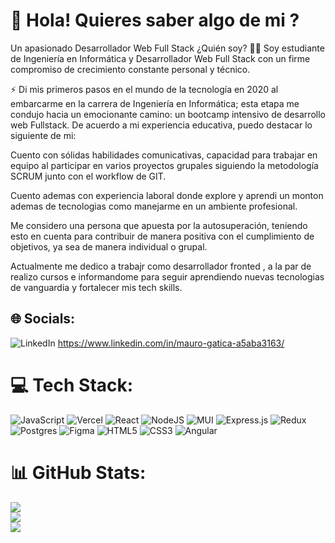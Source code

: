 # 💫 Hola! Quieres saber algo de mi ?  
Un apasionado Desarrollador Web Full Stack
¿Quién soy?
👨‍💻 Soy estudiante de Ingeniería en Informática y Desarrollador Web Full Stack con un firme compromiso de crecimiento constante personal y técnico.


⚡ Di mis primeros pasos en el mundo de la tecnología en 2020 al embarcarme en la carrera de Ingeniería en Informática; esta etapa me condujo hacia un emocionante camino: un bootcamp intensivo de desarrollo web Fullstack. De acuerdo a mi experiencia educativa, puedo destacar lo siguiente de mi:

Cuento con sólidas habilidades comunicativas, capacidad para trabajar en equipo al participar en varios proyectos grupales siguiendo la metodología SCRUM junto con el workflow de GIT.

Cuento ademas con experiencia laboral donde explore y aprendi un monton ademas de tecnologias como manejarme en un ambiente profesional.

Me considero una persona que apuesta por la autosuperación, teniendo esto en cuenta para contribuir de manera positiva con el cumplimiento de objetivos, ya sea de manera individual o grupal.


Actualmente  me dedico a trabajr como desarrollador fronted , a la par de realizo cursos e informandome para seguir aprendiendo nuevas tecnologias de vanguardia y fortalecer mis tech skills.

## 🌐 Socials:
![LinkedIn](https://img.shields.io/badge/LinkedIn-%230077B5.svg?logo=linkedin&logoColor=white)
https://www.linkedin.com/in/mauro-gatica-a5aba3163/

# 💻 Tech Stack:
![JavaScript](https://img.shields.io/badge/javascript-%23323330.svg?style=for-the-badge&logo=javascript&logoColor=%23F7DF1E) ![Vercel](https://img.shields.io/badge/vercel-%23000000.svg?style=for-the-badge&logo=vercel&logoColor=white) ![React](https://img.shields.io/badge/react-%2320232a.svg?style=for-the-badge&logo=react&logoColor=%2361DAFB) ![NodeJS](https://img.shields.io/badge/node.js-6DA55F?style=for-the-badge&logo=node.js&logoColor=white) ![MUI](https://img.shields.io/badge/MUI-%230081CB.svg?style=for-the-badge&logo=material-ui&logoColor=white) ![Express.js](https://img.shields.io/badge/express.js-%23404d59.svg?style=for-the-badge&logo=express&logoColor=%2361DAFB) ![Redux](https://img.shields.io/badge/redux-%23593d88.svg?style=for-the-badge&logo=redux&logoColor=white) ![Postgres](https://img.shields.io/badge/postgres-%23316192.svg?style=for-the-badge&logo=postgresql&logoColor=white) 	![Figma](https://img.shields.io/badge/figma-%23F24E1E.svg?style=for-the-badge&logo=figma&logoColor=white) ![HTML5](https://img.shields.io/badge/html5-%23E34F26.svg?style=for-the-badge&logo=html5&logoColor=white) ![CSS3](https://img.shields.io/badge/css3-%231572B6.svg?style=for-the-badge&logo=css3&logoColor=white) ![Angular](https://img.shields.io/badge/Angular-%23434.svg?style=for-the-badge&logo=Angular&logoColor=white)
# 📊 GitHub Stats:
![](https://github-readme-stats.vercel.app/api?username=Maurog5&theme=vue-dark&hide_border=false&include_all_commits=false&count_private=false)<br/>
![](https://github-readme-streak-stats.herokuapp.com/?user=Maurog5&theme=vue-dark&hide_border=false)<br/>
![](https://github-readme-stats.vercel.app/api/top-langs/?username=Maurog5&theme=vue-dark&hide_border=false&include_all_commits=false&count_private=false&layout=compact)

<!-- Proudly created with GPRM ( https://gprm.itsvg.in ) -->
